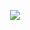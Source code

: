 <!-- ### Hi there 👋 -->

<p align='center'>
    <img src='https://github-readme-stats-nu-black-87.vercel.app/api?username=Yuri-YuzuChaN&title_color=ffaabb&bg_color=373e47&text_color=a9fef7&icon_color=ffaabb&hide_border=true&show_icons=true&locale=cn'>
</p>

<!--
**Yuri-YuzuChaN/Yuri-YuzuChaN** is a ✨ _special_ ✨ repository because its `README.md` (this file) appears on your GitHub profile.

Here are some ideas to get you started:

- 🔭 I’m currently working on ...
- 🌱 I’m currently learning ...
- 👯 I’m looking to collaborate on ...
- 🤔 I’m looking for help with ...
- 💬 Ask me about ...
- 📫 How to reach me: ...
- 😄 Pronouns: ...
- ⚡ Fun fact: ...
-->
